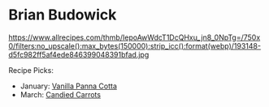 # Brian Budowick 

https://www.allrecipes.com/thmb/IepoAwWdcT1DcQHxu_jn8_0NpTg=/750x0/filters:no_upscale():max_bytes(150000):strip_icc():format(webp)/193148-d5fc982ff5af4ede846399048391bfad.jpg

Recipe Picks:

- January: [Vanilla Panna Cotta](../recipe/jan/forno-vanilla-panna-cotta.md)
- March: [Candied Carrots](../recipe/mar/candied-carrots-mar.md)

